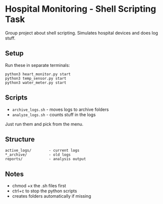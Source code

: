 # Hospital Monitoring - Shell Scripting Task

Group project about shell scripting. Simulates hospital devices and does log stuff.

## Setup

Run these in separate terminals:

```
python3 heart_monitor.py start
python3 temp_sensor.py start
python3 water_meter.py start
```

## Scripts

- `archive_logs.sh` - moves logs to archive folders
- `analyze_logs.sh` - counts stuff in the logs

Just run them and pick from the menu.

## Structure

```
active_logs/        - current logs
*_archive/          - old logs
reports/            - analysis output
```

## Notes

- chmod +x the .sh files first
- ctrl+c to stop the python scripts
- creates folders automatically if missing
